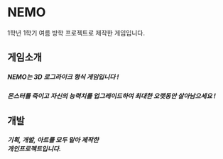 # NEMO

1학년 1학기 여름 방학 프로젝트로 제작한 게임입니다.

## 게임소개
##### **NEMO**는 3D 로그라이크 형식 게임입니다 !
##### 몬스터를 죽이고 자신의 능력치를 업그레이드하여 최대한 오랫동안 살아남으세요 !

## 개발
##### 기획, 개발, 아트를 모두 맡아 제작한<br>개인프로젝트입니다.
